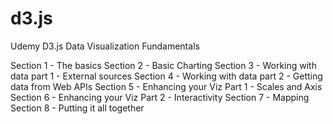 # d3.js
Udemy D3.js Data Visualization Fundamentals

Section 1 - The basics
Section 2 - Basic Charting
Section 3 - Working with data part 1 - External sources
Section 4 - Working with data part 2 - Getting data from Web APIs 
Section 5 - Enhancing your Viz Part 1 - Scales and Axis
Section 6 - Enhancing your Viz Part 2 - Interactivity
Section 7 - Mapping
Section 8 - Putting it all together